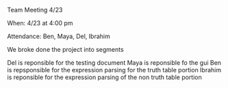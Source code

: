 Team Meeting 4/23

When: 4/23 at 4:00 pm

Attendance: Ben, Maya, Del, Ibrahim

We broke done the project into segments

Del is reponsible for the testing document
Maya is reponsible fo the gui
Ben is repsponsible for the expression parsing for the truth table portion
Ibrahim is reponsible for the expression parsing of the non truth table portion
